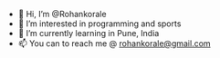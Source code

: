 - 👋 Hi, I’m @Rohankorale
- 👀 I’m interested in programming and sports
- 🌱 I’m currently learning in Pune, India
- 📫 You can to reach me @ rohankorale@gmail.com

<!---
Rohankorale/Rohankorale is a ✨ special ✨ repository because its `README.md` (this file) appears on your GitHub profile.
You can click the Preview link to take a look at your changes.
--->
